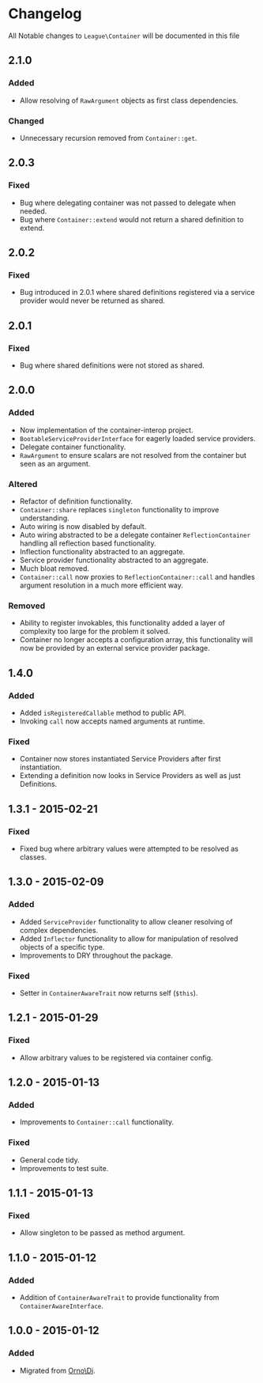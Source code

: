 # Changelog

All Notable changes to `League\Container` will be documented in this file

## 2.1.0

### Added
- Allow resolving of `RawArgument` objects as first class dependencies.

### Changed
- Unnecessary recursion removed from `Container::get`.

## 2.0.3

### Fixed
- Bug where delegating container was not passed to delegate when needed.
- Bug where `Container::extend` would not return a shared definition to extend.

## 2.0.2

### Fixed
- Bug introduced in 2.0.1 where shared definitions registered via a service provider would never be returned as shared.

## 2.0.1

### Fixed
- Bug where shared definitions were not stored as shared.

## 2.0.0

### Added
- Now implementation of the container-interop project.
- `BootableServiceProviderInterface` for eagerly loaded service providers.
- Delegate container functionality.
- `RawArgument` to ensure scalars are not resolved from the container but seen as an argument.

### Altered
- Refactor of definition functionality.
- `Container::share` replaces `singleton` functionality to improve understanding.
- Auto wiring is now disabled by default.
- Auto wiring abstracted to be a delegate container `ReflectionContainer` handling all reflection based functionality.
- Inflection functionality abstracted to an aggregate.
- Service provider functionality abstracted to an aggregate.
- Much bloat removed.
- `Container::call` now proxies to `ReflectionContainer::call` and handles argument resolution in a much more efficient way.

### Removed
- Ability to register invokables, this functionality added a layer of complexity too large for the problem it solved.
- Container no longer accepts a configuration array, this functionality will now be provided by an external service provider package.

## 1.4.0

### Added
- Added `isRegisteredCallable` method to public API.
- Invoking `call` now accepts named arguments at runtime.

### Fixed
- Container now stores instantiated Service Providers after first instantiation.
- Extending a definition now looks in Service Providers as well as just Definitions.

## 1.3.1 - 2015-02-21

### Fixed
- Fixed bug where arbitrary values were attempted to be resolved as classes.

## 1.3.0 - 2015-02-09

### Added
- Added `ServiceProvider` functionality to allow cleaner resolving of complex dependencies.
- Added `Inflector` functionality to allow for manipulation of resolved objects of a specific type.
- Improvements to DRY throughout the package.

### Fixed
- Setter in `ContainerAwareTrait` now returns self (`$this`).

## 1.2.1 - 2015-01-29

### Fixed
- Allow arbitrary values to be registered via container config.

## 1.2.0 - 2015-01-13

### Added
- Improvements to `Container::call` functionality.

### Fixed
- General code tidy.
- Improvements to test suite.

## 1.1.1 - 2015-01-13

### Fixed
- Allow singleton to be passed as method argument.

## 1.1.0 - 2015-01-12

### Added
- Addition of `ContainerAwareTrait` to provide functionality from `ContainerAwareInterface`.

## 1.0.0 - 2015-01-12

### Added
- Migrated from [Orno\Di](https://github.com/orno/di).
